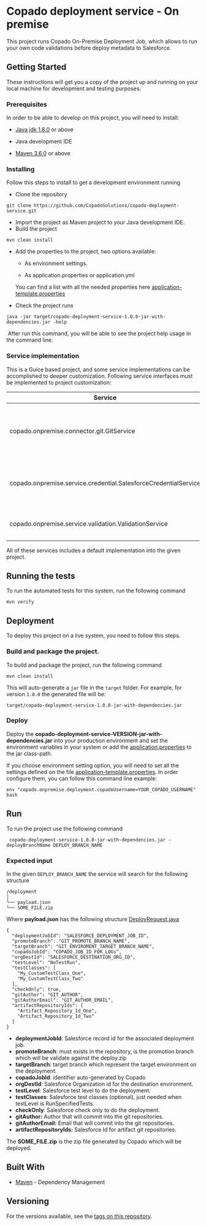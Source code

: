 # Copado deployment service - On premise

This project runs Copado On-Premise Deployment Job, which allows to run your own code validations before deploy metadata to Salesforce.



## Getting Started

These instructions will get you a copy of the project up and running on your local machine for development and testing purposes. 

### Prerequisites

In order to be able to develop on this project, you will need to install:

* [Java jdk 1.8.0](https://www.oracle.com/technetwork/java/javase/downloads/jdk8-downloads-2133151.html) or above

* Java development IDE

* [Maven 3.6.0](https://maven.apache.org/download.cgi)  or above


### Installing

Follow this steps to install to get a development environment running

* Clone the repository

```
git clone https://github.com/CopadoSolutions/copado-deployment-service.git
```

* Import the project as Maven project to your Java development IDE.
* Build the project

```
mvn clean install
```

* Add the properties to the project, two options available:

  * As environment settings. 

  * As application.properties or application.yml

  You can find a list with all the needed properties here [application-template.properties](./src/main/resources/application-template.properties)

* Check the project runs

```
java -jar target/copado-deployment-service-1.0.0-jar-with-dependencies.jar -help
```

​	After run this command, you will be able to see the project help usage in the command line.



### Service implementation

This is a Guice based project, and some service implementations can be accomplished to deeper customization. Following service interfaces must be implemented to project customization:

| Service                                                      | Description                                                  |
| ------------------------------------------------------------ | ------------------------------------------------------------ |
| copado.onpremise.connector.git.GitService                      | Git client that allows to connect and execute actions in your git repository. |
| copado.onpremise.service.credential.SalesforceCredentialService | Service that allows to retrieve the   credentials for your organizations. |
| copado.onpremise.service.validation.ValidationService        | Service that will allow or deny the deployment.              |

All of these services includes a default implementation into the given project.



## Running the tests

To run the automated tests for this system, run the following command

```
mvn verify
```



## Deployment

To deploy this project on a live system, you need to follow this steps.



### Build and package the project. 

To build and package the project, run the following command

```
mvn clean install
```

This will auto-generate a `jar` file in the `target` folder. For example, for version `1.0.0` the generated file will be:

```target/copado-deployment-service-1.0.0-jar-with-dependencies.jar ```



### Deploy

Deploy the **copado-deployment-service-VERSION-jar-with-dependencies.jar** into your production environment and set the environment variables in your system or add the [application.properties](./src/main/resources/application-template.properties) to the jar class-path.

If you choose environment setting option, you will need to set all the settings defined on the file  [application-template.properties](./src/main/resources/application-template.properties). In order configure them, you can follow this command line example:

``` 
env "copado.onpremise.deployment.copadoUsername=YOUR_COPADO_USERNAME" bash
```



## Run

To run the project use the following command

``` copado-deployment-service-1.0.0-jar-with-dependencies.jar -deployBranchName DEPLOY_BRANCH_NAME```



### Expected input

In the given `DEPLOY_BRANCH_NAME` the service will search for the following structure

```
/deployment
│
└── payload.json
└── SOME_FILE.zip
```



Where **payload.json** has the following structure [DeployRequest.java](./src/main/java/copado/onpremise/job/DeployRequest.java)

```
{
  "deploymentJobId": "SALESFORCE_DEPLOYMENT_JOB_ID",
  "promoteBranch": "GIT_PROMOTE_BRANCH_NAME",
  "targetBranch": "GIT_ENVIROMENT_TARGET_BRANCH_NAME",
  "copadoJobId": "COPADO_JOB_ID_FOR_LOGs",
  "orgDestId": "SALESFORCE_DESTINATION_ORG_ID",
  "testLevel": "NoTestRun",
  "testClasses": [
    "My_CustomTestClass_One",
    "My_CustomTestClass_Two"
  ],
  "checkOnly": true,
  "gitAuthor": "GIT_AUTHOR",
  "gitAuthorEmail": "GIT_AUTHOR_EMAIL",
  "artifactRepositoryIds": [
    "Artifact_Repository_Id_One",
    "Artifact_Repository_Id_Two"
  ]
}
```

* **deploymentJobId**: Salesforce record id for the associated deployment job.
* **promoteBranch**: must exists in the repository, is the promotion branch which will be validate against the deploy.zip
* **targetBranch**: target branch which represent the target environment on the deployment.
* **copadoJobId**: identifier auto-generated by Copado 
* **orgDestId**: Salesforce Organization id for the destination environment.
* **testLevel**: Salesforce test level to do the deployment.
* **testClasses**: Salesforce test classes (optional), just needed when testLevel is RunSpecifiedTests.
* **checkOnly**: Salesforce check only to do the deployment.
* **gitAuthor:** Author that will commit into the git repositories.
* **gitAuthorEmail:** Email that will commit into the git repositories.
* **artifactRepositoryIds:** Salesforce Id for artifact git repositories.



The **SOME_FILE.zip** is the zip file generated by Copado which will be deployed.



## Built With

* [Maven](https://maven.apache.org/) - Dependency Management


## Versioning

For the versions available, see the [tags on this repository](https://github.com/CopadoSolutions/copado-deployment-service/tags). 



